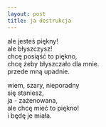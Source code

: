 ```yaml
---
layout: post
title: ja destrukcja
---
```


ale jesteś piękny!\
ale błyszczysz!\
chcę posiąść to piękno,\
chcę żeby błyszczało dla mnie.\
przede mną upadnie.

wiem, szary, nieporadny\
się staniesz,\
ja - zażenowana,\
ale chcę mieć to piękno!\
i będę je miała.

